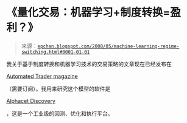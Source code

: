 <!--yml

category: 未分类

date: 2024-05-12 19:20:34

-->

# 《量化交易：机器学习+制度转换=盈利？》

> 来源：[`epchan.blogspot.com/2008/05/machine-learning-regime-switching.html#0001-01-01`](http://epchan.blogspot.com/2008/05/machine-learning-regime-switching.html#0001-01-01)

我关于基于制度转换和机器学习技术的交易策略的文章现在已经发布在

[Automated Trader magazine](http://www.automatedtrader.net/automated-trader-strategies-1301.xhtm)

（需要订阅）。我用来研究这个模型的软件是

[Alphacet Discovery](http://alphacet.com/)

，这是一个工业级的回测、优化和执行平台。
